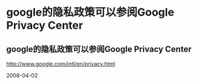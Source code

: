 # google的隐私政策可以参阅Google Privacy Center

##  google的隐私政策可以参阅Google Privacy Center


http://www.google.com/intl/en/privacy.html


2008-04-02